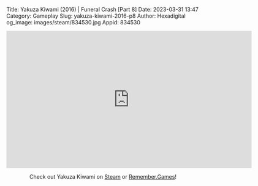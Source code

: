 Title: Yakuza Kiwami (2016) | Funeral Crash [Part 8]
Date: 2023-03-31 13:47
Category: Gameplay
Slug: yakuza-kiwami-2016-p8
Author: Hexadigital
og_image: images/steam/834530.jpg
Appid: 834530

<center><iframe src="https://www.youtube.com/embed/BwJ2iLzNvEw?feature=oembed" allow="accelerometer; autoplay; encrypted-media; gyroscope; picture-in-picture" width="640" height="360" frameborder="0"></iframe>

Check out Yakuza Kiwami on [Steam](https://store.steampowered.com/app/834530/?curator_clanid=34633900) or [Remember.Games](https://remember.games/game/342/)!</center>